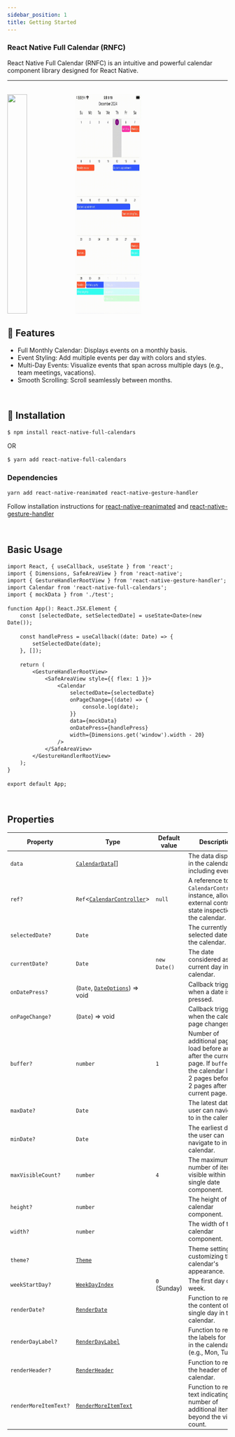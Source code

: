 ```yaml
---
sidebar_position: 1
title: Getting Started
---
```


### React Native Full Calendar (RNFC)

React Native Full Calendar (RNFC) is an intuitive and powerful calendar component library designed for React Native.

---

<br/>

<img src="/img/aos_video.gif" width="30%" height="500"/>
<img src="/img/ios_video.gif" width="30%" height="500"/>

<br/>

## 🚀 Features

-   Full Monthly Calendar: Displays events on a monthly basis.
-   Event Styling: Add multiple events per day with colors and styles.
-   Multi-Day Events: Visualize events that span across multiple days (e.g., team meetings, vacations).
-   Smooth Scrolling: Scroll seamlessly between months.

<br/>

## 🔌 Installation

```sh
$ npm install react-native-full-calendars
```

OR

```sh
$ yarn add react-native-full-calendars
```

### Dependencies

```sh
yarn add react-native-reanimated react-native-gesture-handler
```

Follow installation instructions for [react-native-reanimated](https://github.com/kmagiera/react-native-reanimated) and [react-native-gesture-handler](https://github.com/kmagiera/react-native-gesture-handler)

<br />

## Basic Usage

```tsx
import React, { useCallback, useState } from 'react';
import { Dimensions, SafeAreaView } from 'react-native';
import { GestureHandlerRootView } from 'react-native-gesture-handler';
import Calendar from 'react-native-full-calendars';
import { mockData } from './test';

function App(): React.JSX.Element {
    const [selectedDate, setSelectedDate] = useState<Date>(new Date());

    const handlePress = useCallback((date: Date) => {
        setSelectedDate(date);
    }, []);

    return (
        <GestureHandlerRootView>
            <SafeAreaView style={{ flex: 1 }}>
                <Calendar
                    selectedDate={selectedDate}
                    onPageChange={(date) => {
                        console.log(date);
                    }}
                    data={mockData}
                    onDatePress={handlePress}
                    width={Dimensions.get('window').width - 20}
                />
            </SafeAreaView>
        </GestureHandlerRootView>
    );
}

export default App;
```

<br />

## Properties

| Property              | Type                                                           | Default value | Description                                                                                                                                                   |
| --------------------- | -------------------------------------------------------------- | ------------- | ------------------------------------------------------------------------------------------------------------------------------------------------------------- |
| `data`                | [`CalendarData`](./types/CalendarData.md)[]                    |               | The data displayed in the calendar, including events                                                                                                          |
| `ref?`                | `Ref`\<[`CalendarController`](./types/CalendarController.md)\> | `null`        | A reference to the `CalendarController` instance, allowing external control or state inspection of the calendar.                                              |
| `selectedDate?`       | `Date`                                                         |               | The currently selected date in the calendar.                                                                                                                  |
| `currentDate?`        | `Date`                                                         | `new Date()`  | The date considered as the current day in the calendar.                                                                                                       |
| `onDatePress?`        | (`Date`, [`DateOptions`](./types/DateOptions.md)) => void      |               | Callback triggered when a date is pressed.                                                                                                                    |
| `onPageChange?`       | (`Date`) => void                                               |               | Callback triggered when the calendar page changes.                                                                                                            |
| `buffer?`             | `number`                                                       | `1`           | Number of additional pages to load before and after the current page. If `buffer` is 2, the calendar loads 2 pages before and 2 pages after the current page. |
| `maxDate?`            | `Date`                                                         |               | The latest date the user can navigate to in the calendar.                                                                                                     |
| `minDate?`            | `Date`                                                         |               | The earliest date the user can navigate to in the calendar.                                                                                                   |
| `maxVisibleCount?`    | `number`                                                       | `4`           | The maximum number of items visible within a single date component.                                                                                           |
| `height?`             | `number`                                                       |               | The height of the calendar component.                                                                                                                         |
| `width?`              | `number`                                                       |               | The width of the calendar component.                                                                                                                          |
| `theme?`              | [`Theme`](./types/Theme.md)                                    |               | Theme settings for customizing the calendar's appearance.                                                                                                     |
| `weekStartDay?`       | [`WeekDayIndex`](./types/WeekDayIndex.md)                      | `0` (Sunday)  | The first day of the week.                                                                                                                                    |
| `renderDate?`         | [`RenderDate`](./types/RenderDate.md)                          |               | Function to render the content of a single day in the calendar.                                                                                               |
| `renderDayLabel?`     | [`RenderDayLabel`](./types/RenderDayLabel.md)                  |               | Function to render the labels for days in the calendar (e.g., Mon, Tue).                                                                                      |
| `renderHeader?`       | [`RenderHeader`](./types/RenderHeader.md)                      |               | Function to render the header of the calendar.                                                                                                                |
| `renderMoreItemText?` | [`RenderMoreItemText`](./types/RenderMoreItemText.md)          |               | Function to render text indicating the number of additional items beyond the visible count.                                                                   |

<br />
